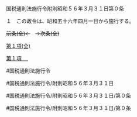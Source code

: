 国税通則法施行令附則昭和５６年３月３１日第０条

１　この政令は、昭和五十六年四月一日から施行する。

~~前条(全)←~~　~~→次条(全)~~

[第１項(全)](国税通則法施行＿令附則昭和５６年３月３１日第０条第１項_.md)  

[第１項 　 ](国税通則法施行＿令附則昭和５６年３月３１日第０条第１項.md)  

#国税通則法施行令

#国税通則法施行令/附則昭和５６年３月３１日

#国税通則法施行令/附則昭和５６年３月３１日/第０条

#国税通則法施行令/附則昭和５６年３月３１日/第０条

